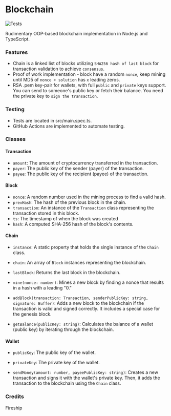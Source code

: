 # Blockchain
![Tests](https://github.com/kasparnau/blockchain/actions/workflows/main.yml/badge.svg)

Rudimentary OOP-based blockchain implementation in Node.js and TypeScript.

### Features

- Chain is a linked list of blocks utilizing `SHA256 hash of last block` for transaction validation to achieve `consensus`.
- Proof of work implementation - block have a random `nonce`, keep mining until MD5 of `nonce + solution` has `x` leading zeros.
- RSA .pem key-pair for wallets, with full `public` and `private` keys support. You can send to someone's public key or fetch their balance. You need the private key to `sign the transaction`.

### Testing

- Tests are located in src/main.spec.ts.
- GitHub Actions are implemented to automate testing.

### Classes

#### Transaction

- `amount`: The amount of cryptocurrency transferred in the transaction.
- `payer`: The public key of the sender (payer) of the transaction.
- `payee`: The public key of the recipient (payee) of the transaction.

#### Block

- `nonce`: A random number used in the mining process to find a valid hash.
- `prevHash`: The hash of the previous block in the chain.
- `transaction`: An instance of the `Transaction` class representing the transaction stored in this block.
- `ts`: The timestamp of when the block was created
- `hash`: A computed SHA-256 hash of the block's contents.

#### Chain

- `instance`: A static property that holds the single instance of the `Chain` class.
- `chain`: An array of `Block` instances representing the blockchain.

- `lastBlock`: Returns the last block in the blockchain.
- `mine(nonce: number)`: Mines a new block by finding a nonce that results in a hash with a leading "0."
- `addBlock(transaction: Transaction, senderPublicKey: string, signature: Buffer)`: Adds a new block to the blockchain if the transaction is valid and signed correctly. It includes a special case for the genesis block.
- `getBalance(publicKey: string)`: Calculates the balance of a wallet (public key) by iterating through the blockchain.

#### Wallet

- `publicKey`: The public key of the wallet.
- `privateKey`: The private key of the wallet.

- `sendMoney(amount: number, payeePublicKey: string)`: Creates a new transaction and signs it with the wallet's private key. Then, it adds the transaction to the blockchain using the `Chain` class.

### Credits

Fireship
